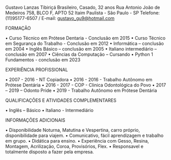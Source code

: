 Gustavo Lanzas Tibiriçá
Brasileiro, Casado, 32 anos
Rua Antonio João de Medeiros 758, BLCO F, APTO 52
Itaim Paulista - São Paulo - SP
Telefone: (11)95177-6507 / E-mail: gustavo_gu9@hotmail.com

FORMAÇÃO

•	Curso Técnico em Prótese Dentaria - Conclusão em 2015
•	Curso Técnico em Segurança do Trabalho - Conclusão em 2012
•	Informática – conclusão em 2004
•	Inglês Básico – conclusão em 2005
•	Italiano intermediário – conclusão em 2007
•	Ciências da Computação – Cursando
•	Python 1 Fundamentos - conclusão em 2023

EXPERIÊNCIA PROFISSIONAL

•	2007 - 2016 - NT Copiadora
•	2016 - 2016 - Trabalho Autônomo em Prótese Dentária 
•	2016 - 2017 - COP - Clinica Odontológica do Povo
•	2017 – 2019 – Odonto Pride
•	2019 - Trabalho Autônomo em Prótese Dentária

QUALIFICAÇÕES E ATIVIDADES COMPLEMENTARES

•	Inglês – Básico
•	Italiano - Intermediário

INFORMAÇÕES ADICIONAIS

•	Disponibilidade Noturna, Matutina e Vespertina, carro próprio, disponibilidade para viajem.
•	Comunicativo, fácil aprendizagem e trabalho em grupo.
•	Didática para ensino.
•	Experiência com Gesso, Resina, Montagem, Acrilização, Coroa, Provisórios, Flex.
•	Responsavel e totalmente disposto a fazer pela empresa.
